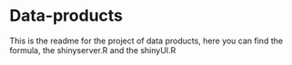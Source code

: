 # Data-products

This is the readme for the project of data products, here you can find the formula, the shinyserver.R and the shinyUI.R
